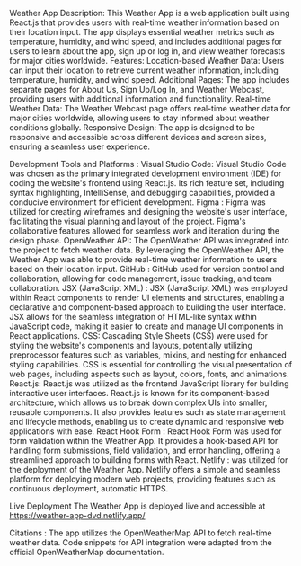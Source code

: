 Weather App
Description:
This Weather App is a web application built using React.js that provides users with real-time weather information based on their location input. The app displays essential weather metrics such as temperature, humidity, and wind speed, and includes additional pages for users to learn about the app, sign up or log in, and view weather forecasts for major cities worldwide. 
Features: 
Location-based Weather Data: Users can input their location to retrieve current weather information, including temperature, humidity, and wind speed.
Additional Pages: The app includes separate pages for About Us, Sign Up/Log In, and Weather Webcast, providing users with additional information and functionality. 
Real-time Weather Data: The Weather Webcast page offers real-time weather data for major cities worldwide, allowing users to stay informed about weather conditions globally.
Responsive Design: The app is designed to be responsive and accessible across different devices and screen sizes, ensuring a seamless user experience.

Development Tools and Platforms :
Visual Studio Code: Visual Studio Code was chosen as the primary integrated development environment (IDE) for coding the website's frontend using React.js. Its rich feature set, including syntax highlighting, IntelliSense, and debugging capabilities, provided a conducive environment for efficient development.
Figma : Figma was utilized for creating wireframes and designing the website's user interface, facilitating the visual planning and layout of the project. Figma's collaborative features allowed for seamless work and iteration during the design phase.
OpenWeather API: The OpenWeather API was integrated into the project to fetch weather data. By leveraging the OpenWeather API, the Weather App was able to provide real-time weather information to users based on their location input.
GitHub : GitHub  used for version control and collaboration, allowing for code management, issue tracking, and team collaboration. 
JSX (JavaScript XML) : JSX (JavaScript XML) was employed within React components to render UI elements and structures, enabling a declarative and component-based approach to building the user interface. JSX allows for the seamless integration of HTML-like syntax within JavaScript code, making it easier to create and manage UI components in React applications. 
CSS: Cascading Style Sheets (CSS) were used for styling the website's components and layouts, potentially utilizing preprocessor features such as variables, mixins, and nesting for enhanced styling capabilities. CSS is essential for controlling the visual presentation of web pages, including aspects such as layout, colors, fonts, and animations.
React.js: React.js was utilized as the frontend JavaScript library for building interactive user interfaces. React.js is known for its component-based architecture, which allows us to break down complex UIs into smaller, reusable components. It also provides features such as state management and lifecycle methods, enabling us to create dynamic and responsive web applications with ease.
React Hook Form : React Hook Form was used for form validation within the Weather App.  It provides a hook-based API for handling form submissions, field validation, and error handling, offering a streamlined approach to building forms with React.
Netlify : was utilized for the deployment of the Weather App. Netlify offers a simple and seamless platform for deploying modern web projects, providing features such as continuous deployment, automatic HTTPS.

Live Deployment 
The Weather App is deployed live and accessible at https://weather-app-dvd.netlify.app/

Citations :
The app utilizes the OpenWeatherMap API to fetch real-time weather data. Code snippets for API integration were adapted from the official OpenWeatherMap documentation.





